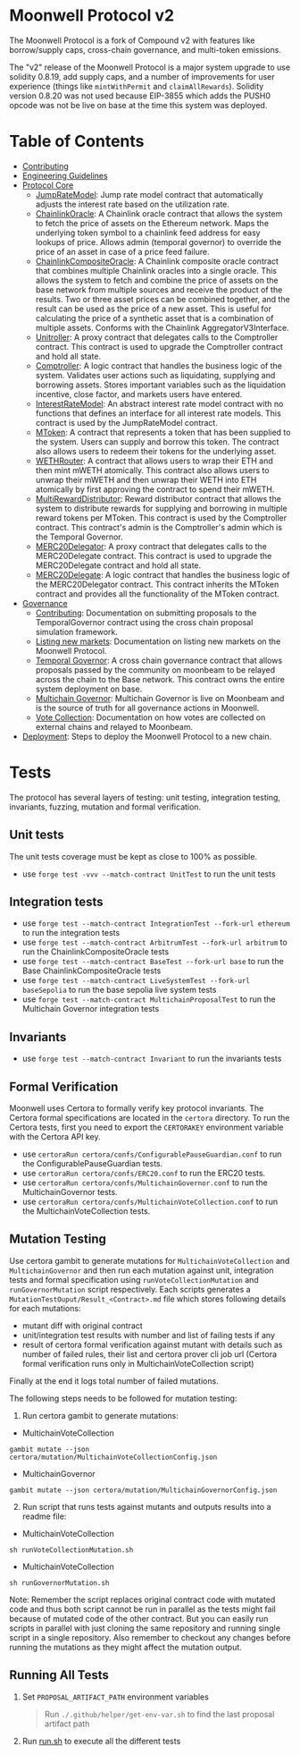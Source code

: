 # Moonwell Protocol v2

The Moonwell Protocol is a fork of Compound v2 with features like borrow/supply
caps, cross-chain governance, and multi-token emissions.

The "v2" release of the Moonwell Protocol is a major system upgrade to use
solidity 0.8.19, add supply caps, and a number of improvements for user
experience (things like `mintWithPermit` and `claimAllRewards`). Solidity
version 0.8.20 was not used because EIP-3855 which adds the PUSH0 opcode was not
be live on base at the time this system was deployed.

# Table of Contents

- [Contributing](./docs/CONTRIBUTING.md)
- [Engineering Guidelines](./docs/GUIDELINES.md)
- [Protocol Core](./docs/core/)
  - [JumpRateModel](./JUMPRATEMODEL.md): Jump rate model contract that
    automatically adjusts the interest rate based on the utilization rate.
  - [ChainlinkOracle](./CHAINLINKORACLE.md): A Chainlink oracle contract that
    allows the system to fetch the price of assets on the Ethereum network. Maps
    the underlying token symbol to a chainlink feed address for easy lookups of
    price. Allows admin (temporal governor) to override the price of an asset in
    case of a price feed failure.
  - [ChainlinkCompositeOracle](./CHAINLINKCOMPOSITEORACLE.md): A Chainlink
    composite oracle contract that combines multiple Chainlink oracles into a
    single oracle. This allows the system to fetch and combine the price of
    assets on the base network from multiple sources and receive the product of
    the results. Two or three asset prices can be combined together, and the
    result can be used as the price of a new asset. This is useful for
    calculating the price of a synthetic asset that is a combination of multiple
    assets. Conforms with the Chainlink AggregatorV3Interface.
  - [Unitroller](./UNITROLLER.md): A proxy contract that delegates calls to the
    Comptroller contract. This contract is used to upgrade the Comptroller
    contract and hold all state.
  - [Comptroller](./COMPTROLLER.md): A logic contract that handles the business
    logic of the system. Validates user actions such as liquidating, supplying
    and borrowing assets. Stores important variables such as the liquidation
    incentive, close factor, and markets users have entered.
  - [InterestRateModel](./INTERESTRATEMODEL.md): An abstract interest rate model
    contract with no functions that defines an interface for all interest rate
    models. This contract is used by the JumpRateModel contract.
  - [MToken](./MTOKEN.md): A contract that represents a token that has been
    supplied to the system. Users can supply and borrow this token. The contract
    also allows users to redeem their tokens for the underlying asset.
  - [WETHRouter](./WETHROUTER.md): A contract that allows users to wrap their
    ETH and then mint mWETH atomically. This contract also allows users to
    unwrap their mWETH and then unwrap their WETH into ETH atomically by first
    approving the contract to spend their mWETH.
  - [MultiRewardDistributor](./MULTIREWARDDISTRIBUTOR.md): Reward distributor
    contract that allows the system to distribute rewards for supplying and
    borrowing in multiple reward tokens per MToken. This contract is used by the
    Comptroller contract. This contract's admin is the Comptroller's admin which
    is the Temporal Governor.
  - [MERC20Delegator](./MERC20DELEGATOR.md): A proxy contract that delegates
    calls to the MERC20Delegate contract. This contract is used to upgrade the
    MERC20Delegate contract and hold all state.
  - [MERC20Delegate](./MERC20DELEGATE.md): A logic contract that handles the
    business logic of the MERC20Delegator contract. This contract inherits the
    MToken contract and provides all the functionality of the MToken contract.
- [Governance](./docs/governance/)
  - [Contributing](./docs/governance/CONTRIBUTING.md): Documentation on
    submitting proposals to the TemporalGovernor contract using the cross chain
    proposal simulation framework.
  - [Listing new markets](./docs/governance/MARKET_ADD.md): Documentation on
    listing new markets on the Moonwell Protocol.
  - [Temporal Governor](./docs/governance/contracts/TEMPORALGOVERNOR.md): A
    cross chain governance contract that allows proposals passed by the
    community on moonbeam to be relayed across the chain to the Base network.
    This contract owns the entire system deployment on base.
  - [Multichain Governor](./docs/governance/contracts/MULTICHAINGOVERNOR.md):
    Multichain Governor is live on Moonbeam and is the source of truth for all
    governance actions in Moonwell.
  - [Vote Collection](./docs/governance/VOTECOLLECTION.md): Documentation on how
    votes are collected on external chains and relayed to Moonbeam.
- [Deployment](./docs/deployment/): Steps to deploy the Moonwell Protocol to a
  new chain.

# Tests

The protocol has several layers of testing: unit testing, integration testing,
invariants, fuzzing, mutation and formal verification.

## Unit tests

The unit tests coverage must be kept as close to 100% as possible.

- use `forge test -vvv --match-contract UnitTest` to run the unit tests

## Integration tests

- use `forge test --match-contract IntegrationTest --fork-url ethereum` to run
  the integration tests
- use `forge test --match-contract ArbitrumTest --fork-url arbitrum` to run the
  ChainlinkCompositeOracle tests
- use `forge test --match-contract BaseTest --fork-url base` to run the Base
  ChainlinkCompositeOracle tests
- use `forge test --match-contract LiveSystemTest --fork-url baseSepolia` to run
  the base sepolia live system tests
- use `forge test --match-contract MultichainProposalTest` to run the Multichain
  Governor integration tests

## Invariants

- use `forge test --match-contract Invariant` to run the invariants tests

## Formal Verification

Moonwell uses Certora to formally verify key protocol invariants. The Certora
formal specifications are located in the `certora` directory. To run the Certora
tests, first you need to export the `CERTORAKEY` environment variable with the
Certora API key.

- use `certoraRun certora/confs/ConfigurablePauseGuardian.conf` to run the
  ConfigurablePauseGuardian tests.
- use `certoraRun certora/confs/ERC20.conf` to run the ERC20 tests.
- use `certoraRun certora/confs/MultichainGovernor.conf` to run the
  MultichainGovernor tests.
- use `certoraRun certora/confs/MultichainVoteCollection.conf` to run the
  MultichainVoteCollection tests.

## Mutation Testing

Use certora gambit to generate mutations for `MultichainVoteCollection` and `MultichainGovernor` and then run each mutation against unit, integration tests and formal specification using `runVoteCollectionMutation` and `runGovernorMutation` script respectively. Each scripts generates a `MutationTestOuput/Result_<Contract>.md` file which stores following details for each mutations:
- mutant diff with original contract
- unit/integration test results with number and list of failing tests if any
- result of certora formal verification against mutant with details such as number of failed rules, their list and certora prover cli job url (Certora formal verification runs only in MultichainVoteCollection script)

Finally at the end it logs total number of failed mutations.

The following steps needs to be followed for mutation testing:

1. Run certora gambit to generate mutations:

- MultichainVoteCollection
```
gambit mutate --json certora/mutation/MultichainVoteCollectionConfig.json
```

- MultichainGovernor
```
gambit mutate --json certora/mutation/MultichainGovernorConfig.json
```

2. Run script that runs tests against mutants and outputs results into a readme file:

- MultichainVoteCollection
```
sh runVoteCollectionMutation.sh
```

- MultichainVoteCollection
```
sh runGovernorMutation.sh
```

Note: Remember the script replaces original contract code with mutated code and thus both script cannot be run in parallel as the tests might fail because of mutated code of the other contract. But you can easily run scripts in parallel with just cloning the same repository and running single script in a single repository. Also remember to checkout any changes before running the mutations as they might affect the mutation output.

## Running All Tests

1. Set `PROPOSAL_ARTIFACT_PATH` environment variables
   > Run `./.github/helper/get-env-var.sh` to find the last proposal artifact
   > path
2. Run [run.sh](./run.sh) to execute all the different tests
